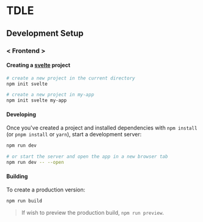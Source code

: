 # TDLE

## Development Setup

### < Frontend >

#### Creating a [svelte](https://github.com/sveltejs/kit/tree/master/packages/create-svelte) project

```bash
# create a new project in the current directory
npm init svelte

# create a new project in my-app
npm init svelte my-app
```
#### Developing

Once you've created a project and installed dependencies with `npm install` (or `pnpm install` or `yarn`), start a development server:

```bash
npm run dev

# or start the server and open the app in a new browser tab
npm run dev -- --open
```
#### Building

To create a production version:

```bash
npm run build
```

> If wish to preview the production build, `npm run preview`.


